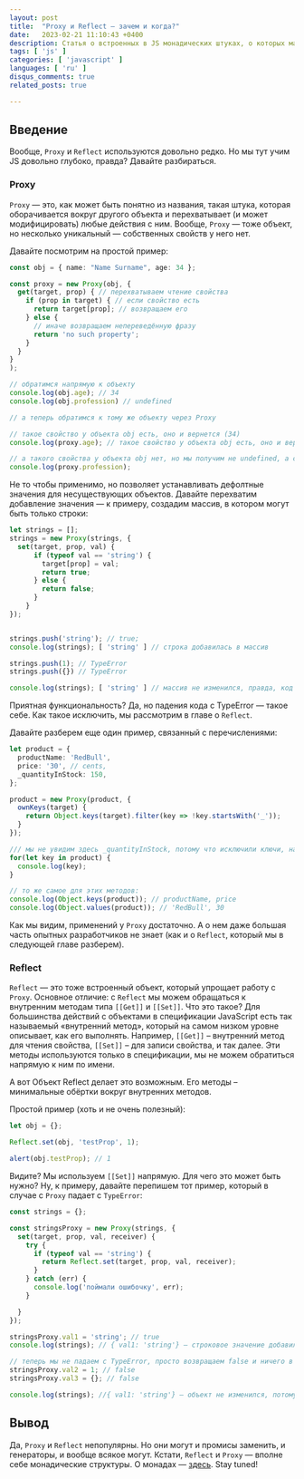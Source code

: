```yaml
---
layout: post
title:  "Proxy и Reflect — зачем и когда?"
date:   2023-02-21 11:10:43 +0400
description: Статья о встроенных в JS монадических штуках, о которых мало кто знает — Proxy и Reflect
tags: [ 'js' ]
categories: [ 'javascript' ]
languages: [ 'ru' ]
disqus_comments: true
related_posts: true

---
```


## Введение

Вообще, `Proxy` и `Reflect` используются довольно редко. Но мы тут учим JS довольно глубоко, правда? Давайте разбираться.

### Proxy

`Proxy` — это, как может быть понятно из названия, такая штука, которая оборачивается вокруг другого объекта и перехватывает (и может модифицировать) любые действия с ним. Вообще, `Proxy` — тоже объект, но несколько уникальный — собственных свойств у него нет.

Давайте посмотрим на простой пример:

```ts
const obj = { name: "Name Surname", age: 34 };

const proxy = new Proxy(obj, {
  get(target, prop) { // перехватываем чтение свойства
    if (prop in target) { // если свойство есть
      return target[prop]; // возвращаем его
    } else {
      // иначе возвращаем непереведённую фразу
      return 'no such property';
    }
  }
}
);

// обратимся напрямую к объекту
console.log(obj.age); // 34
console.log(obj.profession) // undefined

// а теперь обратимся к тому же объекту через Proxy

// такое свойство у объекта obj есть, оно и вернется (34)
console.log(proxy.age); // такое свойство у объекта obj есть, оно и вернется (34)

// а такого свойства у объекта obj нет, но мы получим не undefined, а строку 'no such property'
console.log(proxy.profession);
```

Не то чтобы применимо, но позволяет устанавливать дефолтные значения для несуществующих объектов.
Давайте перехватим добавление значения — к примеру, создадим массив, в котором могут быть только строки:

```ts
let strings = [];
strings = new Proxy(strings, {
  set(target, prop, val) {
      if (typeof val == 'string') {
        target[prop] = val;
        return true;
      } else {
        return false;
      }
    }
});


strings.push('string'); // true;
console.log(strings); [ 'string' ] // строка добавилась в массив

strings.push(1); // TypeError
strings.push({}) // TypeError

console.log(strings); [ 'string' ] // массив не изменился, правда, код не дойдет сюда и упадет с TypeError
```

Приятная функциональность? Да, но падения кода с TypeError — такое себе. Как такое исключить, мы рассмотрим в главе о `Reflect`.

Давайте разберем еще один пример, связанный с перечислениями:

```ts
let product = {
  productName: 'RedBull',
  price: '30', // cents,
  _quantityInStock: 150,
};

product = new Proxy(product, {
  ownKeys(target) {
    return Object.keys(target).filter(key => !key.startsWith('_'));
  }
});

/// мы не увидим здесь _quantityInStock, потому что исключили ключи, начинающиеся с _
for(let key in product) {
  console.log(key);
}

// то же самое для этих методов:
console.log(Object.keys(product)); // productName, price
console.log(Object.values(product)); // 'RedBull', 30
```

Как мы видим, применений у `Proxy` достаточно. А о нем даже большая часть опытных разработчиков не знает (как и о `Reflect`, который мы в следующей главе разберем).

### Reflect

`Reflect` — это тоже встроенный объект, который упрощает работу с `Proxy`. Основное отличие: с `Reflect` мы можем обращаться к внутренним методам типа `[[Get]]` и `[[Set]]`. Что это такое? Для большинства действий с объектами в спецификации JavaScript есть так называемый «внутренний метод», который на самом низком уровне описывает, как его выполнять. Например, `[[Get]]` – внутренний метод для чтения свойства, `[[Set]]` – для записи свойства, и так далее. Эти методы используются только в спецификации, мы не можем обратиться напрямую к ним по имени.

А вот Объект Reflect делает это возможным. Его методы – минимальные обёртки вокруг внутренних методов.

Простой пример (хоть и не очень полезный):

```ts
let obj = {};

Reflect.set(obj, 'testProp', 1);

alert(obj.testProp); // 1
```

Видите? Мы используем `[[Set]]` напрямую. Для чего это может быть нужно? Ну, к примеру, давайте перепишем тот пример, который в случае с `Proxy` падает с `TypeError`:

```ts
const strings = {};

const stringsProxy = new Proxy(strings, {
  set(target, prop, val, receiver) {
    try {
      if (typeof val == 'string') {
        return Reflect.set(target, prop, val, receiver);
      }
    } catch (err) {
      console.log('поймали ошибочку', err);
    }

  }
});

stringsProxy.val1 = 'string'; // true
console.log(strings); // { val1: 'string'} — строковое значение добавилось в объеет

// теперь мы не падаем с TypeError, просто возвращаем false и ничего в массив не добавляем
stringsProxy.val2 = 1; // false
stringsProxy.val3 = {}; // false

console.log(strings); //{ val1: 'string'} — объект не изменился, потому что мы пытались добавить нестроковые значения
```

## Вывод

Да, `Proxy` и `Reflect` непопулярны. Но они могут и промисы заменить, и генераторы, и вообще всякое могут. Кстати, `Reflect` и `Proxy` — вполне себе монадические структуры. О монадах — [здесь](https://sptm.dev/2023/monads-in.js/). Stay tuned!
